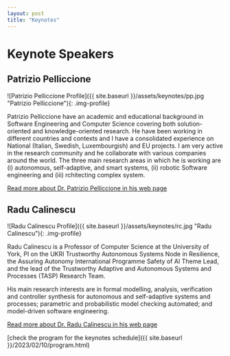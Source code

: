```yaml
---
layout: post
title: "Keynotes"
---
```

# Keynote Speakers

## Patrizio Pelliccione ##

![Patrizio Pelliccione Profile]({{ site.baseurl }}/assets/keynotes/pp.jpg "Patrizio Pelliccione"){: .img-profile}

Patrizio Pelliccione have an academic and educational background in Software Engineering and Computer Science covering both solution-oriented and knowledge-oriented research. He have been working in different countries and contexts and I have a consolidated experience on National (Italian, Swedish, Luxembourgish) and EU projects. I am very active in the research community and he collaborate with various companies around the world.
The three main research areas in which he is working are (i) autonomous, self-adaptive, and smart systems​​, (ii) robotic Software engineering and (iii) rchitecting complex system.

[Read more about Dr. Patrizio Pelliccione in his web page](https://www.patriziopelliccione.com/)


## Radu Calinescu ##


![Radu Calinescu Profile]({{ site.baseurl }}/assets/keynotes/rc.jpg "Radu Calinescu"){: .img-profile}


Radu Calinescu is a Professor of Computer Science at the University of York, PI on the UKRI Trustworthy Autonomous Systems Node in Resilience, the Assuring Autonomy International Programme Safety of AI Theme Lead, and the lead of the Trustworthy Adaptive and Autonomous Systems and Processes (TASP) Research Team.

His main research interests are in formal modelling, analysis, verification and controller synthesis for autonomous and self-adaptive systems and processes; parametric and probabilistic model checking automated;
and model-driven software engineering.

[Read more about Dr. Radu Calinescu in his web page](https://www-users.york.ac.uk/~rcc516/)


[check the program for the keynotes schedule]({{ site.baseurl }}/2023/02/10/program.html)


